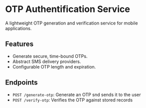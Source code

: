 # OTP Authentification Service

A lightweight OTP generation and verification service for mobile applications.

## Features
- Generate secure, time-bound OTPs.
- Abstract SMS delivery providers.
- Configurable OTP length and expiration.

## Endpoints
- `POST /generate-otp`: Generate an OTP snd sends it to the user
- `POST /verify-otp`: Verifies the OTP against stored records
